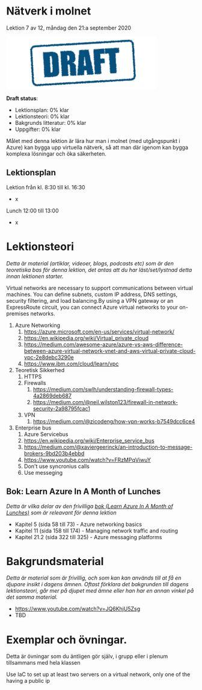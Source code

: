 # Nätverk i molnet

Lektion 7 av 12, måndag den 21:a september 2020

![Draft](/assets/images/draft.png)

**Draft status**:

* Lektionsplan: 0% klar
* Lektionsteori: 0% klar
* Bakgrunds litteratur: 0% klar
* Uppgifter: 0% klar

Målet med denna lektion är lära hur man i molnet (med utgångspunkt i Azure) kan bygga upp virtuella nätverk, så att man där igenom kan bygga komplexa lösningar och öka säkerheten.

## Lektionsplan
Lektion från kl. 8:30 till kl. 16:30

* x

Lunch 12:00 till 13:00

* x

# Lektionsteori
*Detta är material (artiklar, videoer, blogs, podcasts etc) som är den teoretiska bas för denna lektion, det antas att du har läst/set/lystnad detta innan lektionen starter.*

Virtual networks are necessary to support communications between virtual machines. You can define subnets, custom IP address, DNS settings, security filtering, and load balancing.By using a VPN gateway or an ExpressRoute circuit, you can connect Azure virtual networks to your on-premises networks.

1. Azure Networking
   1. https://azure.microsoft.com/en-us/services/virtual-network/
   2. https://en.wikipedia.org/wiki/Virtual_private_cloud
   3. https://medium.com/awesome-azure/azure-vs-aws-difference-between-azure-virtual-network-vnet-and-aws-virtual-private-cloud-vpc-2e8debc3290e
   4. https://www.ibm.com/cloud/learn/vpc
2. Teoretisk Sikkerhed
   1. HTTPS
   2. Firewalls
      1. https://medium.com/swlh/understanding-firewall-types-4a2869deb687
      2. https://medium.com/@neil.wilston123/firewall-in-network-security-2a98795fcac1
   3. VPN
      1. https://medium.com/@zicodeng/how-vpn-works-b7549dcc6ce4
3. Enterprise bus
   1. Azure Servicebus
   2. https://en.wikipedia.org/wiki/Enterprise_service_bus
   3. https://medium.com/@xaviergeerinck/an-introduction-to-message-brokers-9bd203b4ebbd
   4. https://www.youtube.com/watch?v=FRzMPqViwuY
   5. Don't use syncronius calls
   6. Use messeging

## Bok: Learn Azure In A Month of Lunches

*Detta är vilka delar av den frivilliga [bok (Learn Azure In A Month of Lunches)](info_learningmaterial.md) som är releavant för denna lektion*

* Kapitel 5 (sida 58 till 73) - Azure networking basics
* Kapitel 11 (sida 158 till 174) - Managing network traffic and routing
* Kapitel 21.2 (sida 322 till 325) - Azure messaging platforms

# Bakgrundsmaterial

*Detta är material som är frivillig, och som kan kan används till at få en djupare insikt i dagens ämnen. Oftast förklara det bakgrunden till dagens lektionsteori, går mer på djupet med ämne eller han har en annan vinkel på det samma material.*

* https://www.youtube.com/watch?v=JQ6KhjU5Zsg
* TBD

# Exemplar och övningar. 

Detta är övningar som du äntligen gör själv, i grupp eller i plenum tillsammans med hela klassen

Use IaC to set up at least two servers on a virtual network, only one of the having a public ip